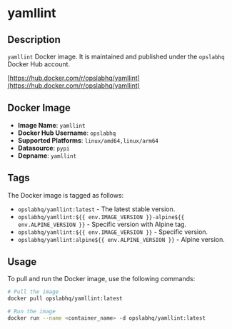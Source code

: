 # yamllint

## Description

`yamllint` Docker image. It is maintained and published under the `opslabhq` Docker Hub account.

[https://hub.docker.com/r/opslabhq/yamllint](https://hub.docker.com/r/opslabhq/yamllint)

## Docker Image

- **Image Name**: `yamllint`
- **Docker Hub Username**: `opslabhq`
- **Supported Platforms**: `linux/amd64,linux/arm64`
- **Datasource**: `pypi`
- **Depname**: `yamllint`

## Tags

The Docker image is tagged as follows:

- `opslabhq/yamllint:latest` - The latest stable version.
- `opslabhq/yamllint:${{ env.IMAGE_VERSION }}-alpine${{ env.ALPINE_VERSION }}` - Specific version with Alpine tag.
- `opslabhq/yamllint:${{ env.IMAGE_VERSION }}` - Specific version.
- `opslabhq/yamllint:alpine${{ env.ALPINE_VERSION }}` - Alpine version.

## Usage

To pull and run the Docker image, use the following commands:

```bash
# Pull the image
docker pull opslabhq/yamllint:latest

# Run the image
docker run --name <container_name> -d opslabhq/yamllint:latest
```
